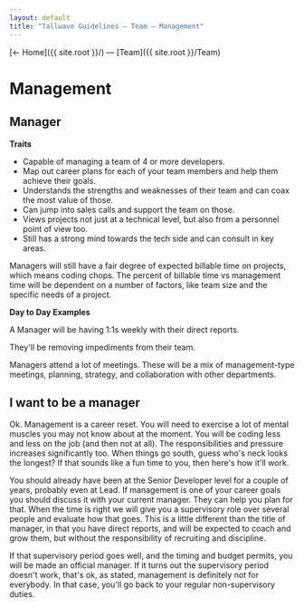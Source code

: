 ```yaml
---
layout: default
title: "Tallwave Guidelines — Team — Management"
---
```


[&larr; Home]({{ site.root }}/) &mdash; [Team]({{ site.root }}/Team)

# Management

## Manager

**Traits**

* Capable of managing a team of 4 or more developers.
* Map out career plans for each of your team members and help them achieve their goals.
* Understands the strengths and weaknesses of their team and can coax the most value of those.
* Can jump into sales calls and support the team on those.
* Views projects not just at a technical level, but also from a personnel point of view too.
* Still has a strong mind towards the tech side and can consult in key areas.

Managers will still have a fair degree of expected billable time on projects, which means coding chops. The percent of billable time vs management time will be dependent on a number of factors, like team size and the specific needs of a project.


**Day to Day Examples**

A Manager will be having 1:1s weekly with their direct reports.

They'll be removing impediments from their team.

Managers attend a lot of meetings. These will be a mix of management-type meetings, planning, strategy, and collaboration with other departments.

## I want to be a manager
Ok. Management is a career reset. You will need to exercise a lot of mental muscles you may not know about at the moment. You will be coding less and less on the job (and then not at all). The responsibilities and pressure increases significantly too. When things go south, guess who's neck looks the longest? If that sounds like a fun time to you, then here's how it'll work.

You should already have been at the Senior Developer level for a couple of years, probably even at Lead. If management is one of your career goals you should discuss it with your current manager. They can help you plan for that. When the time is right we will give you a supervisory role over several people and evaluate how that goes. This is a little different than the title of manager, in that you have direct reports, and will be expected to coach and grow them, but without the responsibility of recruiting and discipline.

If that supervisory period goes well, and the timing and budget permits, you will be made an official manager. If it turns out the supervisory period doesn't work, that's ok, as stated, management is definitely not for everybody. In that case, you'll go back to your regular non-supervisory duties. 